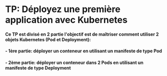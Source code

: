 # TP: Déployez une première application avec Kubernetes
#### Ce TP est divisé en 2 partie l'objectif est de maîtriser comment utiliser 2 objets Kubernetes (Pod et Deployment):
#### - 1ère partie: déployer un conteneur en utilisant un manifeste de type Pod 
#### - 2ème partie: déployer un conteneur dans 2 Pods en utilisant un manifeste de type Deployment
